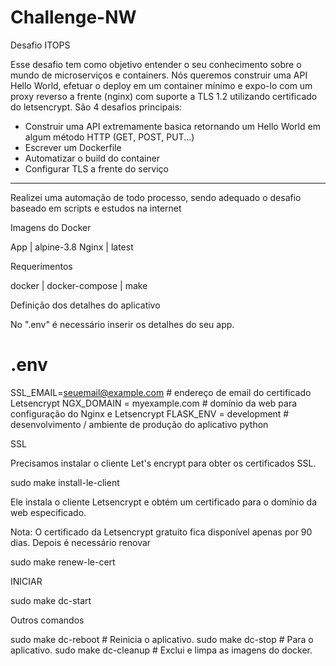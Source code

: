 # Challenge-NW


Desafio ITOPS


Esse desafio tem como objetivo entender o seu conhecimento sobre o mundo de microserviços e containers.
Nós queremos construir uma API Hello World, efetuar o deploy em um container mínimo e expo-lo com um proxy reverso a frente (nginx) com suporte a TLS 1.2 utilizando certificado do letsencrypt.
São 4 desafios principais:

- Construir uma API extremamente basica retornando um Hello World em algum método HTTP (GET, POST, PUT...)
- Escrever um Dockerfile
- Automatizar o build do container
- Configurar TLS a frente do serviço

------------------------------------------------------------------------------

Realizei uma automação de todo processo, sendo adequado o desafio baseado em scripts e estudos na internet

Imagens do Docker

App | alpine-3.8
Nginx | latest

Requerimentos 

docker | docker-compose	| make

Definição dos detalhes do aplicativo

No ".env" é necessário inserir os detalhes do seu app.

# .env 
SSL_EMAIL=seuemail@example.com   # endereço de email do certificado 
Letsencrypt NGX_DOMAIN = myexample.com   # domínio da web para configuração do Nginx e Letsencrypt 
FLASK_ENV = development           # desenvolvimento / ambiente de produção do aplicativo python


SSL

Precisamos instalar o cliente Let's encrypt para obter os certificados SSL.

sudo make install-le-client

Ele instala o cliente Letsencrypt e obtém um certificado para o domínio da web especificado.

Nota: O certificado da Letsencrypt gratuito fica disponível apenas por 90 dias. Depois é necessário renovar

sudo make renew-le-cert

INICIAR

sudo make dc-start


Outros comandos

sudo make dc-reboot    # Reinicia o aplicativo. 
sudo make dc-stop      # Para o aplicativo. 
sudo make dc-cleanup   # Exclui e limpa as imagens do docker.
